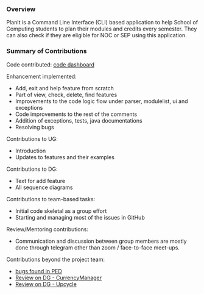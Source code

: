 ### Overview

PlanIt is a Command Line Interface (CLI) based application to help School of Computing students to plan their modules and credits every semester. 
They can also check if they are eligible for NOC or SEP using this application.

### Summary of Contributions

Code contributed: [code dashboard](https://nus-cs2113-ay2223s1.github.io/tp-dashboard/?search=zhai-yuxin&breakdown=true&sort=groupTitle&sortWithin=title&since=2022-09-16&timeframe=commit&mergegroup=&groupSelect=groupByRepos&checkedFileTypes=docs~functional-code~test-code~other)

Enhancement implemented:
- Add, exit and help feature from scratch
- Part of view, check, delete, find features
- Improvements to the code logic flow under parser, modulelist, ui and exceptions
- Code improvements to the rest of the comments
- Addition of exceptions, tests, java documentations
- Resolving bugs

Contributions to UG: 
- Introduction
- Updates to features and their examples

Contributions to DG: 
- Text for add feature
- All sequence diagrams

Contributions to team-based tasks: 
- Initial code skeletal as a group effort
- Starting and managing most of the issues in GitHub

Review/Mentoring contributions: 
- Communication and discussion between group members are mostly done through telegram other than zoom / face-to-face meet-ups.

Contributions beyond the project team: 
- [bugs found in PED](https://github.com/Zhai-Yuxin/ped/issues)
- [Review on DG - CurrencyManager](https://github.com/nus-cs2113-AY2223S1/tp/pull/49)
- [Review on DG - Upcycle](https://github.com/nus-cs2113-AY2223S1/tp/pull/3)
